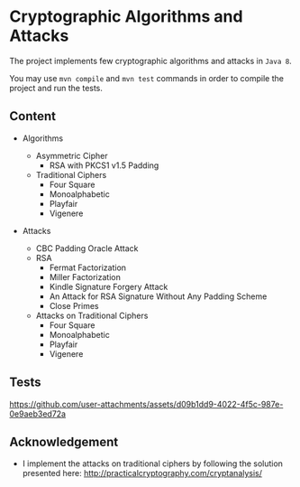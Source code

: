# Cryptographic Algorithms and Attacks

The project implements few cryptographic algorithms and attacks in ``Java 8``.

You may use ``mvn compile`` and ``mvn test`` 
commands in order to compile the project and run the tests.

## Content

- Algorithms
    - Asymmetric Cipher
        - RSA with PKCS1 v1.5 Padding
    - Traditional Ciphers
        - Four Square
        - Monoalphabetic
        - Playfair
        - Vigenere


- Attacks
    - CBC Padding Oracle Attack
    - RSA
        - Fermat Factorization
        - Miller Factorization
        - Kindle Signature Forgery Attack
        - An Attack for RSA Signature Without Any Padding Scheme
        - Close Primes
    - Attacks on Traditional Ciphers
        - Four Square
        - Monoalphabetic
        - Playfair
        - Vigenere

## Tests
https://github.com/user-attachments/assets/d09b1dd9-4022-4f5c-987e-0e9aeb3ed72a

## Acknowledgement
- I implement the attacks on traditional ciphers by following the solution presented here: http://practicalcryptography.com/cryptanalysis/
